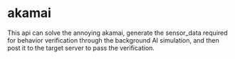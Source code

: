 # akamai
This api can solve the annoying akamai, generate the sensor_data required for behavior verification through the background AI simulation, and then post it to the target server to pass the verification.
